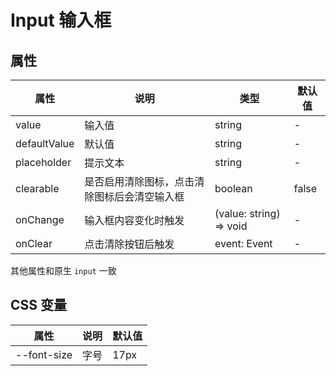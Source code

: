 # Input 输入框

<code src="./demos/index.tsx"></code>

## 属性

| 属性         | 说明                                         | 类型                    | 默认值 |
| ------------ | -------------------------------------------- | ----------------------- | ------ |
| value        | 输入值                                       | string                  | -      |
| defaultValue | 默认值                                       | string                  | -      |
| placeholder  | 提示文本                                     | string                  | -      |
| clearable    | 是否启用清除图标，点击清除图标后会清空输入框 | boolean                 | false  |
| onChange     | 输入框内容变化时触发                         | (value: string) => void | -      |
| onClear      | 点击清除按钮后触发                           | event: Event            | -      |

其他属性和原生 `input` 一致

## CSS 变量

| 属性        | 说明 | 默认值 |
| ----------- | ---- | ------ |
| --font-size | 字号 | 17px   |
